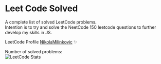 # Leet Code Solved
A complete list of solved LeetCode problems.<br>
Intention is to try and solve the NeetCode 150 leetcode questions to further develop my skills in JS.

LeetCode Profile [NikolaMilinkovic](https://leetcode.com/u/NikolaMilinkovic/) ✨

Number of solved problems:<br>
![LeetCode Stats](https://leetcode.card.workers.dev/NikolaMilinkovic?theme=nord&font=baloo&extension=null)